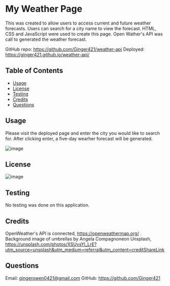 # My Weather Page

This was created to allow users to access current and future weather forecasts. Users can search for a city name to view the forecast. HTML, CSS and JavaScript were used to create this page. Open Wather's API was call to generated the weather forecast.

GitHub repo: https://github.com/Ginger421/weather-api
Deployed: https://ginger421.github.io/weather-api/

## Table of Contents
* [Usage](#usage)
* [License](#license)
* [Testing](#testing)
* [Credits](#credits)
* [Questions](#questions)

## Usage
Please visit the deployed page and enter the city you would like to search for. After clicking enter, a five-day wearher forecast will be generated.

![image](https://github.com/Ginger421/weather-api/assets/101539821/57a2e5e3-2866-44d0-9765-e9ce032d1fd2)


## License
![image](https://user-images.githubusercontent.com/101539821/195421205-75d9058a-9528-4224-8a53-491b47f330e9.png)


## Testing 
No testing was done on this application.

## Credits
OpenWeather's API is connected, https://openweathermap.org/ .
Background image of umbrellas by Angela Compagnoneon Unsplash,
https://unsplash.com/photos/XSUvsYl_LrE?utm_source=unsplash&utm_medium=referral&utm_content=creditShareLink

## Questions
Email: gingerowen0421@gmail.com
GitHub: https://github.com/Ginger421

